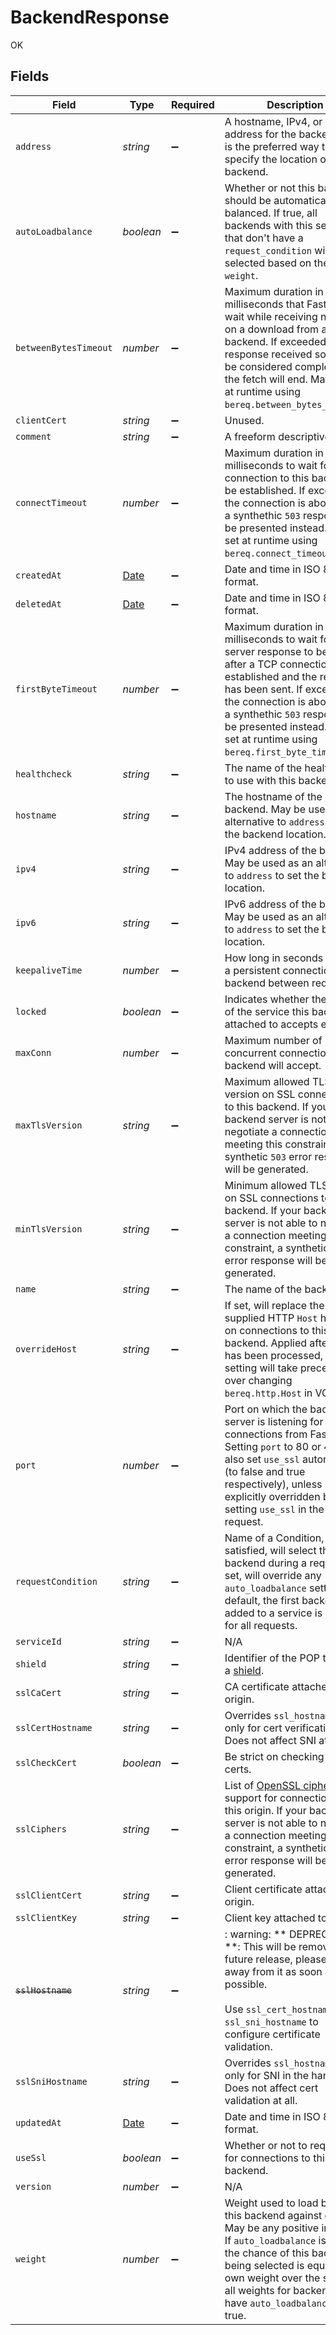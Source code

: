 # BackendResponse

OK


## Fields

| Field                                                                                                                                                                                                                                                                                                    | Type                                                                                                                                                                                                                                                                                                     | Required                                                                                                                                                                                                                                                                                                 | Description                                                                                                                                                                                                                                                                                              | Example                                                                                                                                                                                                                                                                                                  |
| -------------------------------------------------------------------------------------------------------------------------------------------------------------------------------------------------------------------------------------------------------------------------------------------------------- | -------------------------------------------------------------------------------------------------------------------------------------------------------------------------------------------------------------------------------------------------------------------------------------------------------- | -------------------------------------------------------------------------------------------------------------------------------------------------------------------------------------------------------------------------------------------------------------------------------------------------------- | -------------------------------------------------------------------------------------------------------------------------------------------------------------------------------------------------------------------------------------------------------------------------------------------------------- | -------------------------------------------------------------------------------------------------------------------------------------------------------------------------------------------------------------------------------------------------------------------------------------------------------- |
| `address`                                                                                                                                                                                                                                                                                                | *string*                                                                                                                                                                                                                                                                                                 | :heavy_minus_sign:                                                                                                                                                                                                                                                                                       | A hostname, IPv4, or IPv6 address for the backend. This is the preferred way to specify the location of your backend.                                                                                                                                                                                    |                                                                                                                                                                                                                                                                                                          |
| `autoLoadbalance`                                                                                                                                                                                                                                                                                        | *boolean*                                                                                                                                                                                                                                                                                                | :heavy_minus_sign:                                                                                                                                                                                                                                                                                       | Whether or not this backend should be automatically load balanced. If true, all backends with this setting that don't have a `request_condition` will be selected based on their `weight`.                                                                                                               |                                                                                                                                                                                                                                                                                                          |
| `betweenBytesTimeout`                                                                                                                                                                                                                                                                                    | *number*                                                                                                                                                                                                                                                                                                 | :heavy_minus_sign:                                                                                                                                                                                                                                                                                       | Maximum duration in milliseconds that Fastly will wait while receiving no data on a download from a backend. If exceeded, the response received so far will be considered complete and the fetch will end. May be set at runtime using `bereq.between_bytes_timeout`.                                    |                                                                                                                                                                                                                                                                                                          |
| `clientCert`                                                                                                                                                                                                                                                                                             | *string*                                                                                                                                                                                                                                                                                                 | :heavy_minus_sign:                                                                                                                                                                                                                                                                                       | Unused.                                                                                                                                                                                                                                                                                                  |                                                                                                                                                                                                                                                                                                          |
| `comment`                                                                                                                                                                                                                                                                                                | *string*                                                                                                                                                                                                                                                                                                 | :heavy_minus_sign:                                                                                                                                                                                                                                                                                       | A freeform descriptive note.                                                                                                                                                                                                                                                                             |                                                                                                                                                                                                                                                                                                          |
| `connectTimeout`                                                                                                                                                                                                                                                                                         | *number*                                                                                                                                                                                                                                                                                                 | :heavy_minus_sign:                                                                                                                                                                                                                                                                                       | Maximum duration in milliseconds to wait for a connection to this backend to be established. If exceeded, the connection is aborted and a synthethic `503` response will be presented instead. May be set at runtime using `bereq.connect_timeout`.                                                      |                                                                                                                                                                                                                                                                                                          |
| `createdAt`                                                                                                                                                                                                                                                                                              | [Date](https://developer.mozilla.org/en-US/docs/Web/JavaScript/Reference/Global_Objects/Date)                                                                                                                                                                                                            | :heavy_minus_sign:                                                                                                                                                                                                                                                                                       | Date and time in ISO 8601 format.                                                                                                                                                                                                                                                                        | 2020-04-09T18:14:30Z                                                                                                                                                                                                                                                                                     |
| `deletedAt`                                                                                                                                                                                                                                                                                              | [Date](https://developer.mozilla.org/en-US/docs/Web/JavaScript/Reference/Global_Objects/Date)                                                                                                                                                                                                            | :heavy_minus_sign:                                                                                                                                                                                                                                                                                       | Date and time in ISO 8601 format.                                                                                                                                                                                                                                                                        | 2020-04-09T18:14:30Z                                                                                                                                                                                                                                                                                     |
| `firstByteTimeout`                                                                                                                                                                                                                                                                                       | *number*                                                                                                                                                                                                                                                                                                 | :heavy_minus_sign:                                                                                                                                                                                                                                                                                       | Maximum duration in milliseconds to wait for the server response to begin after a TCP connection is established and the request has been sent. If exceeded, the connection is aborted and a synthethic `503` response will be presented instead. May be set at runtime using `bereq.first_byte_timeout`. |                                                                                                                                                                                                                                                                                                          |
| `healthcheck`                                                                                                                                                                                                                                                                                            | *string*                                                                                                                                                                                                                                                                                                 | :heavy_minus_sign:                                                                                                                                                                                                                                                                                       | The name of the healthcheck to use with this backend.                                                                                                                                                                                                                                                    |                                                                                                                                                                                                                                                                                                          |
| `hostname`                                                                                                                                                                                                                                                                                               | *string*                                                                                                                                                                                                                                                                                                 | :heavy_minus_sign:                                                                                                                                                                                                                                                                                       | The hostname of the backend. May be used as an alternative to `address` to set the backend location.                                                                                                                                                                                                     |                                                                                                                                                                                                                                                                                                          |
| `ipv4`                                                                                                                                                                                                                                                                                                   | *string*                                                                                                                                                                                                                                                                                                 | :heavy_minus_sign:                                                                                                                                                                                                                                                                                       | IPv4 address of the backend. May be used as an alternative to `address` to set the backend location.                                                                                                                                                                                                     |                                                                                                                                                                                                                                                                                                          |
| `ipv6`                                                                                                                                                                                                                                                                                                   | *string*                                                                                                                                                                                                                                                                                                 | :heavy_minus_sign:                                                                                                                                                                                                                                                                                       | IPv6 address of the backend. May be used as an alternative to `address` to set the backend location.                                                                                                                                                                                                     |                                                                                                                                                                                                                                                                                                          |
| `keepaliveTime`                                                                                                                                                                                                                                                                                          | *number*                                                                                                                                                                                                                                                                                                 | :heavy_minus_sign:                                                                                                                                                                                                                                                                                       | How long in seconds to keep a persistent connection to the backend between requests.                                                                                                                                                                                                                     |                                                                                                                                                                                                                                                                                                          |
| `locked`                                                                                                                                                                                                                                                                                                 | *boolean*                                                                                                                                                                                                                                                                                                | :heavy_minus_sign:                                                                                                                                                                                                                                                                                       | Indicates whether the version of the service this backend is attached to accepts edits.                                                                                                                                                                                                                  |                                                                                                                                                                                                                                                                                                          |
| `maxConn`                                                                                                                                                                                                                                                                                                | *number*                                                                                                                                                                                                                                                                                                 | :heavy_minus_sign:                                                                                                                                                                                                                                                                                       | Maximum number of concurrent connections this backend will accept.                                                                                                                                                                                                                                       |                                                                                                                                                                                                                                                                                                          |
| `maxTlsVersion`                                                                                                                                                                                                                                                                                          | *string*                                                                                                                                                                                                                                                                                                 | :heavy_minus_sign:                                                                                                                                                                                                                                                                                       | Maximum allowed TLS version on SSL connections to this backend. If your backend server is not able to negotiate a connection meeting this constraint, a synthetic `503` error response will be generated.                                                                                                |                                                                                                                                                                                                                                                                                                          |
| `minTlsVersion`                                                                                                                                                                                                                                                                                          | *string*                                                                                                                                                                                                                                                                                                 | :heavy_minus_sign:                                                                                                                                                                                                                                                                                       | Minimum allowed TLS version on SSL connections to this backend. If your backend server is not able to negotiate a connection meeting this constraint, a synthetic `503` error response will be generated.                                                                                                |                                                                                                                                                                                                                                                                                                          |
| `name`                                                                                                                                                                                                                                                                                                   | *string*                                                                                                                                                                                                                                                                                                 | :heavy_minus_sign:                                                                                                                                                                                                                                                                                       | The name of the backend.                                                                                                                                                                                                                                                                                 | test-backend                                                                                                                                                                                                                                                                                             |
| `overrideHost`                                                                                                                                                                                                                                                                                           | *string*                                                                                                                                                                                                                                                                                                 | :heavy_minus_sign:                                                                                                                                                                                                                                                                                       | If set, will replace the client-supplied HTTP `Host` header on connections to this backend. Applied after VCL has been processed, so this setting will take precedence over changing `bereq.http.Host` in VCL.                                                                                           |                                                                                                                                                                                                                                                                                                          |
| `port`                                                                                                                                                                                                                                                                                                   | *number*                                                                                                                                                                                                                                                                                                 | :heavy_minus_sign:                                                                                                                                                                                                                                                                                       | Port on which the backend server is listening for connections from Fastly. Setting `port` to 80 or 443 will also set `use_ssl` automatically (to false and true respectively), unless explicitly overridden by setting `use_ssl` in the same request.                                                    |                                                                                                                                                                                                                                                                                                          |
| `requestCondition`                                                                                                                                                                                                                                                                                       | *string*                                                                                                                                                                                                                                                                                                 | :heavy_minus_sign:                                                                                                                                                                                                                                                                                       | Name of a Condition, which if satisfied, will select this backend during a request. If set, will override any `auto_loadbalance` setting. By default, the first backend added to a service is selected for all requests.                                                                                 |                                                                                                                                                                                                                                                                                                          |
| `serviceId`                                                                                                                                                                                                                                                                                              | *string*                                                                                                                                                                                                                                                                                                 | :heavy_minus_sign:                                                                                                                                                                                                                                                                                       | N/A                                                                                                                                                                                                                                                                                                      | SU1Z0isxPaozGVKXdv0eY                                                                                                                                                                                                                                                                                    |
| `shield`                                                                                                                                                                                                                                                                                                 | *string*                                                                                                                                                                                                                                                                                                 | :heavy_minus_sign:                                                                                                                                                                                                                                                                                       | Identifier of the POP to use as a [shield](https://docs.fastly.com/en/guides/shielding).                                                                                                                                                                                                                 |                                                                                                                                                                                                                                                                                                          |
| `sslCaCert`                                                                                                                                                                                                                                                                                              | *string*                                                                                                                                                                                                                                                                                                 | :heavy_minus_sign:                                                                                                                                                                                                                                                                                       | CA certificate attached to origin.                                                                                                                                                                                                                                                                       |                                                                                                                                                                                                                                                                                                          |
| `sslCertHostname`                                                                                                                                                                                                                                                                                        | *string*                                                                                                                                                                                                                                                                                                 | :heavy_minus_sign:                                                                                                                                                                                                                                                                                       | Overrides `ssl_hostname`, but only for cert verification. Does not affect SNI at all.                                                                                                                                                                                                                    |                                                                                                                                                                                                                                                                                                          |
| `sslCheckCert`                                                                                                                                                                                                                                                                                           | *boolean*                                                                                                                                                                                                                                                                                                | :heavy_minus_sign:                                                                                                                                                                                                                                                                                       | Be strict on checking SSL certs.                                                                                                                                                                                                                                                                         |                                                                                                                                                                                                                                                                                                          |
| `sslCiphers`                                                                                                                                                                                                                                                                                             | *string*                                                                                                                                                                                                                                                                                                 | :heavy_minus_sign:                                                                                                                                                                                                                                                                                       | List of [OpenSSL ciphers](https://www.openssl.org/docs/manmaster/man1/ciphers.html) to support for connections to this origin. If your backend server is not able to negotiate a connection meeting this constraint, a synthetic `503` error response will be generated.                                 |                                                                                                                                                                                                                                                                                                          |
| `sslClientCert`                                                                                                                                                                                                                                                                                          | *string*                                                                                                                                                                                                                                                                                                 | :heavy_minus_sign:                                                                                                                                                                                                                                                                                       | Client certificate attached to origin.                                                                                                                                                                                                                                                                   |                                                                                                                                                                                                                                                                                                          |
| `sslClientKey`                                                                                                                                                                                                                                                                                           | *string*                                                                                                                                                                                                                                                                                                 | :heavy_minus_sign:                                                                                                                                                                                                                                                                                       | Client key attached to origin.                                                                                                                                                                                                                                                                           |                                                                                                                                                                                                                                                                                                          |
| ~~`sslHostname`~~                                                                                                                                                                                                                                                                                        | *string*                                                                                                                                                                                                                                                                                                 | :heavy_minus_sign:                                                                                                                                                                                                                                                                                       | : warning: ** DEPRECATED **: This will be removed in a future release, please migrate away from it as soon as possible.<br/><br/>Use `ssl_cert_hostname` and `ssl_sni_hostname` to configure certificate validation.                                                                                     |                                                                                                                                                                                                                                                                                                          |
| `sslSniHostname`                                                                                                                                                                                                                                                                                         | *string*                                                                                                                                                                                                                                                                                                 | :heavy_minus_sign:                                                                                                                                                                                                                                                                                       | Overrides `ssl_hostname`, but only for SNI in the handshake. Does not affect cert validation at all.                                                                                                                                                                                                     |                                                                                                                                                                                                                                                                                                          |
| `updatedAt`                                                                                                                                                                                                                                                                                              | [Date](https://developer.mozilla.org/en-US/docs/Web/JavaScript/Reference/Global_Objects/Date)                                                                                                                                                                                                            | :heavy_minus_sign:                                                                                                                                                                                                                                                                                       | Date and time in ISO 8601 format.                                                                                                                                                                                                                                                                        | 2020-04-09T18:14:30Z                                                                                                                                                                                                                                                                                     |
| `useSsl`                                                                                                                                                                                                                                                                                                 | *boolean*                                                                                                                                                                                                                                                                                                | :heavy_minus_sign:                                                                                                                                                                                                                                                                                       | Whether or not to require TLS for connections to this backend.                                                                                                                                                                                                                                           |                                                                                                                                                                                                                                                                                                          |
| `version`                                                                                                                                                                                                                                                                                                | *number*                                                                                                                                                                                                                                                                                                 | :heavy_minus_sign:                                                                                                                                                                                                                                                                                       | N/A                                                                                                                                                                                                                                                                                                      | 1                                                                                                                                                                                                                                                                                                        |
| `weight`                                                                                                                                                                                                                                                                                                 | *number*                                                                                                                                                                                                                                                                                                 | :heavy_minus_sign:                                                                                                                                                                                                                                                                                       | Weight used to load balance this backend against others. May be any positive integer. If `auto_loadbalance` is true, the chance of this backend being selected is equal to its own weight over the sum of all weights for backends that have `auto_loadbalance` set to true.                             |                                                                                                                                                                                                                                                                                                          |